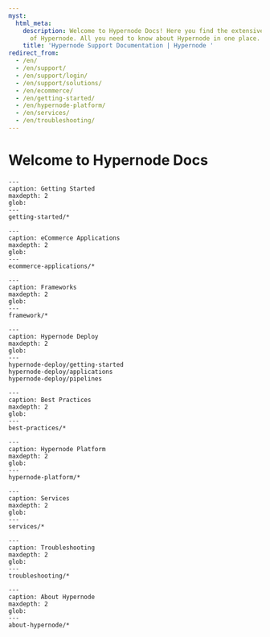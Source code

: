 ```yaml
---
myst:
  html_meta:
    description: Welcome to Hypernode Docs! Here you find the extensive Support Documentation
      of Hypernode. All you need to know about Hypernode in one place.
    title: 'Hypernode Support Documentation | Hypernode '
redirect_from:
  - /en/
  - /en/support/
  - /en/support/login/
  - /en/support/solutions/
  - /en/ecommerce/
  - /en/getting-started/
  - /en/hypernode-platform/
  - /en/services/
  - /en/troubleshooting/
---
```


# Welcome to Hypernode Docs

```{toctree}
---
caption: Getting Started
maxdepth: 2
glob:
---
getting-started/*
```

```{toctree}
---
caption: eCommerce Applications
maxdepth: 2
glob:
---
ecommerce-applications/*
```

```{toctree}
---
caption: Frameworks
maxdepth: 2
glob:
---
framework/*
```

```{toctree}
---
caption: Hypernode Deploy
maxdepth: 2
glob:
---
hypernode-deploy/getting-started
hypernode-deploy/applications
hypernode-deploy/pipelines
```

```{toctree}
---
caption: Best Practices
maxdepth: 2
glob:
---
best-practices/*
```

```{toctree}
---
caption: Hypernode Platform
maxdepth: 2
glob:
---
hypernode-platform/*
```

```{toctree}
---
caption: Services
maxdepth: 2
glob:
---
services/*
```

```{toctree}
---
caption: Troubleshooting
maxdepth: 2
glob:
---
troubleshooting/*
```

```{toctree}
---
caption: About Hypernode
maxdepth: 2
glob:
---
about-hypernode/*
```
